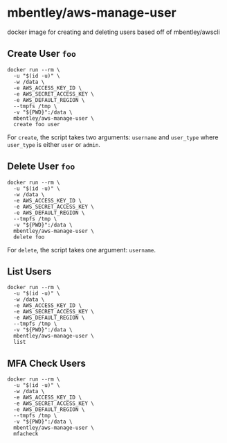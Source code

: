 mbentley/aws-manage-user
========================

docker image for creating and deleting users
based off of mbentley/awscli

## Create User `foo`
```
docker run --rm \
  -u "$(id -u)" \
  -w /data \
  -e AWS_ACCESS_KEY_ID \
  -e AWS_SECRET_ACCESS_KEY \
  -e AWS_DEFAULT_REGION \
  --tmpfs /tmp \
  -v "${PWD}":/data \
  mbentley/aws-manage-user \
  create foo user
```

For `create`, the script takes two arguments: `username` and `user_type` where `user_type` is either `user` or `admin`.


## Delete User `foo`
```
docker run --rm \
  -u "$(id -u)" \
  -w /data \
  -e AWS_ACCESS_KEY_ID \
  -e AWS_SECRET_ACCESS_KEY \
  -e AWS_DEFAULT_REGION \
  --tmpfs /tmp \
  -v "${PWD}":/data \
  mbentley/aws-manage-user \
  delete foo
```

For `delete`, the script takes one argument: `username`.

## List Users
```
docker run --rm \
  -u "$(id -u)" \
  -w /data \
  -e AWS_ACCESS_KEY_ID \
  -e AWS_SECRET_ACCESS_KEY \
  -e AWS_DEFAULT_REGION \
  --tmpfs /tmp \
  -v "${PWD}":/data \
  mbentley/aws-manage-user \
  list
```

## MFA Check Users
```
docker run --rm \
  -u "$(id -u)" \
  -w /data \
  -e AWS_ACCESS_KEY_ID \
  -e AWS_SECRET_ACCESS_KEY \
  -e AWS_DEFAULT_REGION \
  --tmpfs /tmp \
  -v "${PWD}":/data \
  mbentley/aws-manage-user \
  mfacheck
```
